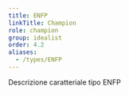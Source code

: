 ```yaml
---
title: ENFP
linkTitle: Champion
role: champion
group: idealist
order: 4.2
aliases:
  - /types/ENFP
---
```

Descrizione caratteriale tipo ENFP
